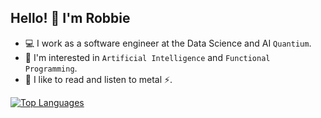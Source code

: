 Hello! 👋 I'm Robbie
----------------------------

- 💻 I work as a software engineer at the Data Science and AI `Quantium`.
- 🔭 I'm interested in `Artificial Intelligence` and `Functional Programming`.
- 📖 I like to read and listen to metal ⚡.

<a href="https://github.com/robertovers" align="left"><img src="https://github-readme-stats.vercel.app/api/top-langs/?username=robertovers&langs_count=5&theme=gotham&hide_border=true&locale=en&custom_title=Top%20%Languages" alt="Top Languages" /></a>
